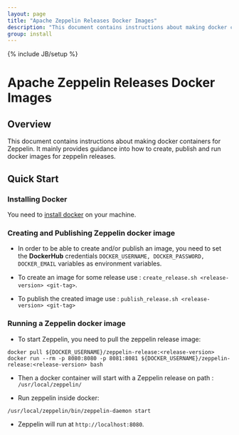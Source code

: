 ```yaml
---
layout: page
title: "Apache Zeppelin Releases Docker Images"
description: "This document contains instructions about making docker containers for Zeppelin. It mainly provides guidance into how to create, publish and run docker images for zeppelin releases."
group: install
---
```

<!--
Licensed under the Apache License, Version 2.0 (the "License");
you may not use this file except in compliance with the License.
You may obtain a copy of the License at

http://www.apache.org/licenses/LICENSE-2.0

Unless required by applicable law or agreed to in writing, software
distributed under the License is distributed on an "AS IS" BASIS,
WITHOUT WARRANTIES OR CONDITIONS OF ANY KIND, either express or implied.
See the License for the specific language governing permissions and
limitations under the License.
-->
{% include JB/setup %}

# Apache Zeppelin Releases Docker Images

<div id="toc"></div>

## Overview 
This document contains instructions about making docker containers for Zeppelin. It mainly provides guidance into how to create, publish and run docker images for zeppelin releases.

## Quick Start
### Installing Docker
You need to [install docker](https://docs.docker.com/engine/installation/) on your machine.

### Creating and Publishing Zeppelin docker image 
* In order to be able to create and/or publish an image, you need to set the **DockerHub** credentials `DOCKER_USERNAME, DOCKER_PASSWORD, DOCKER_EMAIL` variables as environment variables.
 
* To create an image for some release use :
`create_release.sh <release-version> <git-tag>`.
* To publish the created image use :
`publish_release.sh <release-version> <git-tag>`

### Running a Zeppelin  docker image 

* To start Zeppelin, you need to pull the zeppelin release image: 
```
docker pull ${DOCKER_USERNAME}/zeppelin-release:<release-version>
docker run --rm -p 8080:8080 -p 8081:8081 ${DOCKER_USERNAME}/zeppelin-release:<release-version> bash
```
* Then a docker container will start with a Zeppelin release on path :
`/usr/local/zeppelin/`

* Run zeppelin inside docker:
```
/usr/local/zeppelin/bin/zeppelin-daemon start
```

* Zeppelin will run at `http://localhost:8080`.

